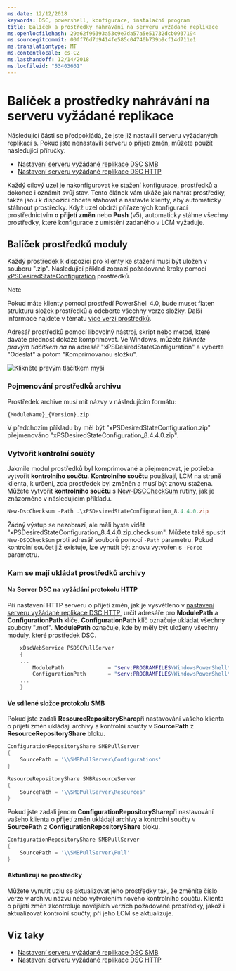 ```yaml
---
ms.date: 12/12/2018
keywords: DSC, powershell, konfigurace, instalační program
title: Balíček a prostředky nahrávání na serveru vyžádané replikace
ms.openlocfilehash: 29a62f96393a53c9e7da57a5e51732dcb0937194
ms.sourcegitcommit: 00ff76d7d9414fe585c04740b739b9cf14d711e1
ms.translationtype: MT
ms.contentlocale: cs-CZ
ms.lasthandoff: 12/14/2018
ms.locfileid: "53403661"
---
```

# <a name="package-and-upload-resources-to-a-pull-server"></a>Balíček a prostředky nahrávání na serveru vyžádané replikace

Následující části se předpokládá, že jste již nastavili serveru vyžádaných replikací s. Pokud jste nenastavili serveru o přijetí změn, můžete použít následující příručky:

- [Nastavení serveru vyžádané replikace DSC SMB](pullServerSmb.md)
- [Nastavení serveru vyžádané replikace DSC HTTP](pullServer.md)

Každý cílový uzel je nakonfigurovat ke stažení konfigurace, prostředků a dokonce i oznámit svůj stav. Tento článek vám ukáže jak nahrát prostředky, takže jsou k dispozici chcete stahovat a nastavte klienty, aby automaticky stáhnout prostředky. Když uzel obdrží přiřazených konfigurací prostřednictvím **o přijetí změn** nebo **Push** (v5), automaticky stáhne všechny prostředky, které konfigurace z umístění zadaného v LCM vyžaduje.

## <a name="package-resource-modules"></a>Balíček prostředků moduly

Každý prostředek k dispozici pro klienty ke stažení musí být uložen v souboru ".zip". Následující příklad zobrazí požadované kroky pomocí [xPSDesiredStateConfiguration](https://www.powershellgallery.com/packages/xPSDesiredStateConfiguration/8.4.0.0) prostředků.

> [!NOTE]
> Pokud máte klienty pomocí prostředí PowerShell 4.0, bude muset flaten strukturu složek prostředků a odeberte všechny verze složky. Další informace najdete v tématu [více verzí prostředků](../configurations/import-dscresource.md#multiple-resource-versions).

Adresář prostředků pomocí libovolný nástroj, skript nebo metod, které dáváte přednost dokáže komprimovat. Ve Windows, můžete *klikněte pravým tlačítkem na* na adresář "xPSDesiredStateConfiguration" a vyberte "Odeslat" a potom "Komprimovanou složku".

![Klikněte pravým tlačítkem myši](../media/right-click.gif)

### <a name="naming-the-resource-archive"></a>Pojmenování prostředků archivu

Prostředek archive musí mít názvy v následujícím formátu:

```
{ModuleName}_{Version}.zip
```

V předchozím příkladu by měl být "xPSDesiredStateConfiguration.zip" přejmenováno "xPSDesiredStateConfiguration_8.4.4.0.zip".

### <a name="create-checksums"></a>Vytvořit kontrolní součty

Jakmile modul prostředků byl komprimované a přejmenovat, je potřeba vytvořit **kontrolního součtu**.  **Kontrolního součtu** používají, LCM na straně klienta, k určení, zda prostředek byl změněn a musí být znovu stažena. Můžete vytvořit **kontrolního součtu** s [New-DSCCheckSum](/powershell/module/PSDesiredStateConfiguration/New-DSCCheckSum) rutiny, jak je znázorněno v následujícím příkladu.

```powershell
New-DscChecksum -Path .\xPSDesiredStateConfiguration_8.4.4.0.zip
```

Žádný výstup se nezobrazí, ale měli byste vidět "xPSDesiredStateConfiguration_8.4.4.0.zip.checksum". Můžete také spustit `New-DSCCheckSum` proti adresář souborů pomocí `-Path` parametru. Pokud kontrolní součet již existuje, lze vynutit být znovu vytvořen s `-Force` parametru.

### <a name="where-to-store-resource-archives"></a>Kam se mají ukládat prostředků archivy

#### <a name="on-a-dsc-http-pull-server"></a>Na Server DSC na vyžádání protokolu HTTP

Při nastavení HTTP serveru o přijetí změn, jak je vysvětleno v [nastavení serveru vyžádané replikace DSC HTTP](pullServer.md), určit adresáře pro **ModulePath** a **ConfigurationPath** klíče. **ConfigurationPath** klíč označuje ukládat všechny soubory ".mof". **ModulePath** označuje, kde by měly být uloženy všechny moduly, které prostředek DSC.

```powershell
    xDscWebService PSDSCPullServer
    {
    ...
        ModulePath              = "$env:PROGRAMFILES\WindowsPowerShell\DscService\Modules"
        ConfigurationPath       = "$env:PROGRAMFILES\WindowsPowerShell\DscService\Configuration"
    ...
    }

```

#### <a name="on-an-smb-share"></a>Ve sdílené složce protokolu SMB

Pokud jste zadali **ResourceRepositoryShare**při nastavování vašeho klienta o přijetí změn ukládají archivy a kontrolní součty v **SourcePath** z **ResourceRepositoryShare** bloku.

```powershell
ConfigurationRepositoryShare SMBPullServer
{
    SourcePath = '\\SMBPullServer\Configurations'
}

ResourceRepositoryShare SMBResourceServer
{
    SourcePath = '\\SMBPullServer\Resources'
}
```

Pokud jste zadali jenom **ConfigurationRepositoryShare**při nastavování vašeho klienta o přijetí změn ukládají archivy a kontrolní součty v **SourcePath** z  **ConfigurationRepositoryShare** bloku.

```powershell
ConfigurationRepositoryShare SMBPullServer
{
    SourcePath = '\\SMBPullServer\Pull'
}
```

#### <a name="updating-resources"></a>Aktualizují se prostředky

Můžete vynutit uzlu se aktualizovat jeho prostředky tak, že změníte číslo verze v archivu názvu nebo vytvořením nového kontrolního součtu. Klienta o přijetí změn zkontroluje novějších verzích požadované prostředky, jakož i aktualizovat kontrolní součty, při jeho LCM se aktualizuje.

## <a name="see-also"></a>Viz taky

- [Nastavení serveru vyžádané replikace DSC SMB](pullServerSmb.md)
- [Nastavení serveru vyžádané replikace DSC HTTP](pullServer.md)
